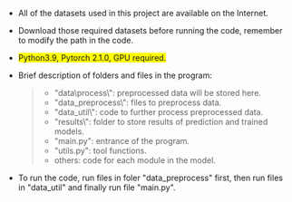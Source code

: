 - All of the datasets used in this project are available on the Internet.

- Download those required datasets before running the code, remember to modify the path in the code.

- <span style="background:yellow">Python3.9, Pytorch 2.1.0, GPU required.</span>

- Brief description of folders and files in the program:

  > + "data\process\\": preprocessed data will be stored here.
  > + "data_preprocess\\": files to preprocess data.
  > + "data_util\\": code to further process preprocessed data.
  > + "results\\": folder to store results of prediction and trained models.
  > + "main.py": entrance of the program.
  > + "utils.py": tool functions.
  > + others: code for each module in the model.

- To run the code, run files in foler "data_preprocess" first, then run files in "data_util" and finally run file "main.py".